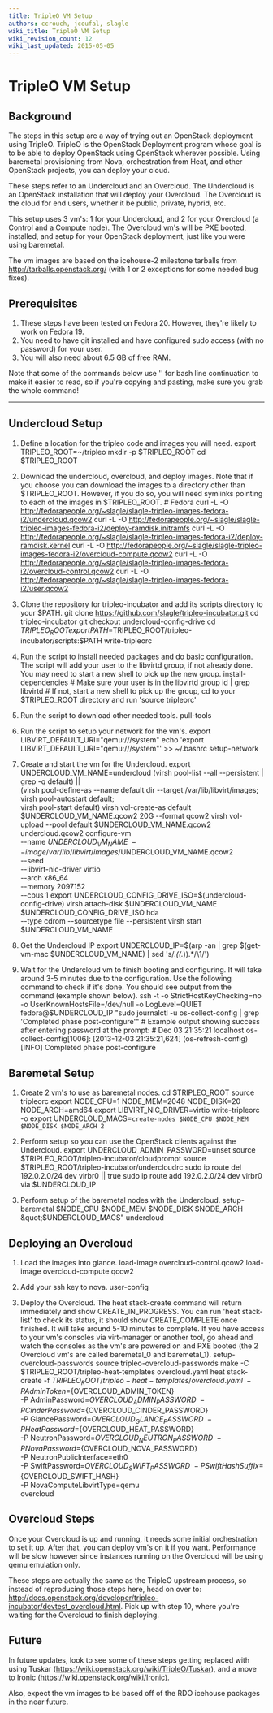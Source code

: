 ```yaml
---
title: TripleO VM Setup
authors: ccrouch, jcoufal, slagle
wiki_title: TripleO VM Setup
wiki_revision_count: 12
wiki_last_updated: 2015-05-05
---
```


# TripleO VM Setup

## Background

The steps in this setup are a way of trying out an OpenStack deployment using TripleO. TripleO is the OpenStack Deployment program whose goal is to be able to deploy OpenStack using OpenStack wherever possible. Using baremetal provisioning from Nova, orchestration from Heat, and other OpenStack projects, you can deploy your cloud.

These steps refer to an Undercloud and an Overcloud. The Undercloud is an OpenStack installation that will deploy your Overcloud. The Overcloud is the cloud for end users, whether it be public, private, hybrid, etc.

This setup uses 3 vm's: 1 for your Undercloud, and 2 for your Overcloud (a Control and a Compute node). The Overcloud vm's will be PXE booted, installed, and setup for your OpenStack deployment, just like you were using baremetal.

The vm images are based on the icehouse-2 milestone tarballs from <http://tarballs.openstack.org/> (with 1 or 2 exceptions for some needed bug fixes).

## Prerequisites

1.  These steps have been tested on Fedora 20. However, they're likely to work on Fedora 19.
2.  You need to have git installed and have configured sudo access (with no password) for your user.
3.  You will also need about 6.5 GB of free RAM.

Note that some of the commands below use '\' for bash line continuation to make it easier to read, so if you're copying and pasting, make sure you grab the whole command!

------------------------------------------------------------------------

## Undercloud Setup

1.  Define a location for the tripleo code and images you will need.
        export TRIPLEO_ROOT=~/tripleo
        mkdir -p $TRIPLEO_ROOT
        cd $TRIPLEO_ROOT

2.  Download the undercloud, overcloud, and deploy images. Note that if you choose you can download the images to a directory other than $TRIPLEO_ROOT. However, if you do so, you will need symlinks pointing to each of the images in $TRIPLEO_ROOT.
        # Fedora
        curl -L -O http://fedorapeople.org/~slagle/slagle-tripleo-images-fedora-i2/undercloud.qcow2
        curl -L -O http://fedorapeople.org/~slagle/slagle-tripleo-images-fedora-i2/deploy-ramdisk.initramfs
        curl -L -O http://fedorapeople.org/~slagle/slagle-tripleo-images-fedora-i2/deploy-ramdisk.kernel
        curl -L -O http://fedorapeople.org/~slagle/slagle-tripleo-images-fedora-i2/overcloud-compute.qcow2
        curl -L -O http://fedorapeople.org/~slagle/slagle-tripleo-images-fedora-i2/overcloud-control.qcow2
        curl -L -O http://fedorapeople.org/~slagle/slagle-tripleo-images-fedora-i2/user.qcow2

3.  Clone the repository for tripleo-incubator and add its scripts directory to your $PATH.
        git clone https://github.com/slagle/tripleo-incubator.git
        cd tripleo-incubator
        git checkout undercloud-config-drive
        cd $TRIPLEO_ROOT
        export PATH=$TRIPLEO_ROOT/tripleo-incubator/scripts:$PATH
        write-tripleorc

4.  Run the script to install needed packages and do basic configuration. The script will add your user to the libvirtd group, if not already done. You may need to start a new shell to pick up the new group.
        install-dependencies
        # Make sure your user is in the libvirtd group
        id | grep libvirtd
        # If not, start a new shell to pick up the group, cd to your $TRIPLEO_ROOT directory and run 'source tripleorc'

5.  Run the script to download other needed tools.
        pull-tools

6.  Run the script to setup your network for the vm's.
        export LIBVIRT_DEFAULT_URI=&quot;qemu:///system&quot;
        echo 'export LIBVIRT_DEFAULT_URI=&quot;qemu:///system&quot;' &gt;&gt; ~/.bashrc
        setup-network

7.  Create and start the vm for the Undercloud.
        export UNDERCLOUD_VM_NAME=undercloud
        (virsh pool-list --all --persistent | grep -q default) || \
            (virsh pool-define-as --name default dir --target /var/lib/libvirt/images; \
             virsh pool-autostart default; \
             virsh pool-start default) 
        virsh vol-create-as default $UNDERCLOUD_VM_NAME.qcow2 20G --format qcow2
        virsh vol-upload --pool default $UNDERCLOUD_VM_NAME.qcow2 undercloud.qcow2
        configure-vm \
            --name $UNDERCLOUD_VM_NAME \
            --image /var/lib/libvirt/images/$UNDERCLOUD_VM_NAME.qcow2 \
            --seed \
            --libvirt-nic-driver virtio \
            --arch x86_64 \
            --memory 2097152 \
            --cpus 1 
        export UNDERCLOUD_CONFIG_DRIVE_ISO=$(undercloud-config-drive)
        virsh attach-disk $UNDERCLOUD_VM_NAME \
            $UNDERCLOUD_CONFIG_DRIVE_ISO hda \
            --type cdrom --sourcetype file --persistent
        virsh start $UNDERCLOUD_VM_NAME

8.  Get the Undercloud IP
        export UNDERCLOUD_IP=$(arp -an | grep $(get-vm-mac $UNDERCLOUD_VM_NAME) | sed 's/.*(\(.*\)).*/\1/')

9.  Wait for the Undercloud vm to finish booting and configuring. It will take around 3-5 minutes due to the configuration. Use the following command to check if it's done. You should see output from the command (example shown below).
        ssh -t -o StrictHostKeyChecking=no -o UserKnownHostsFile=/dev/null -o LogLevel=QUIET fedora@$UNDERCLOUD_IP &quot;sudo journalctl -u os-collect-config | grep 'Completed phase post-configure'&quot;
        # Example output showing success after entering password at the prompt:
        # Dec 03 21:35:21 localhost os-collect-config[1006]: [2013-12-03 21:35:21,624] (os-refresh-config) [INFO] Completed phase post-configure

## Baremetal Setup

1.  Create 2 vm's to use as baremetal nodes.
        cd $TRIPLEO_ROOT
        source tripleorc
        export NODE_CPU=1 NODE_MEM=2048 NODE_DISK=20 NODE_ARCH=amd64
        export LIBVIRT_NIC_DRIVER=virtio
        write-tripleorc -o
        export UNDERCLOUD_MACS=`create-nodes $NODE_CPU $NODE_MEM $NODE_DISK $NODE_ARCH 2`

2.  Perform setup so you can use the OpenStack clients against the Undercloud.
        export UNDERCLOUD_ADMIN_PASSWORD=unset
        source $TRIPLEO_ROOT/tripleo-incubator/cloudprompt
        source $TRIPLEO_ROOT/tripleo-incubator/undercloudrc
        sudo ip route del 192.0.2.0/24 dev virbr0 || true
        sudo ip route add 192.0.2.0/24 dev virbr0 via $UNDERCLOUD_IP

3.  Perform setup of the baremetal nodes with the Undercloud.
        setup-baremetal $NODE_CPU $NODE_MEM $NODE_DISK $NODE_ARCH &quot;$UNDERCLOUD_MACS&quot; undercloud

## Deploying an Overcloud

1.  Load the images into glance.
        load-image overcloud-control.qcow2
        load-image overcloud-compute.qcow2

2.  Add your ssh key to nova.
        user-config

3.  Deploy the Overcloud. The heat stack-create command will return immediately and show CREATE_IN_PROGRESS. You can run 'heat stack-list' to check its status, it should show CREATE_COMPLETE once finished. It will take around 5-10 minutes to complete. If you have access to your vm's consoles via virt-manager or another tool, go ahead and watch the consoles as the vm's are powered on and PXE booted (the 2 Overcloud vm's are called baremetal_0 and baremetal_1).
        setup-overcloud-passwords
        source tripleo-overcloud-passwords
        make -C $TRIPLEO_ROOT/tripleo-heat-templates overcloud.yaml
        heat stack-create -f $TRIPLEO_ROOT/tripleo-heat-templates/overcloud.yaml \
            -P AdminToken=${OVERCLOUD_ADMIN_TOKEN} \
            -P AdminPassword=${OVERCLOUD_ADMIN_PASSWORD} \
            -P CinderPassword=${OVERCLOUD_CINDER_PASSWORD} \
            -P GlancePassword=${OVERCLOUD_GLANCE_PASSWORD} \
            -P HeatPassword=${OVERCLOUD_HEAT_PASSWORD} \
            -P NeutronPassword=${OVERCLOUD_NEUTRON_PASSWORD} \
            -P NovaPassword=${OVERCLOUD_NOVA_PASSWORD} \
            -P NeutronPublicInterface=eth0 \
            -P SwiftPassword=${OVERCLOUD_SWIFT_PASSWORD} \
            -P SwiftHashSuffix=${OVERCLOUD_SWIFT_HASH} \
            -P NovaComputeLibvirtType=qemu \
            overcloud

## Overcloud Steps

Once your Overcloud is up and running, it needs some initial orchestration to set it up. After that, you can deploy vm's on it if you want. Performance will be slow however since instances running on the Overcloud will be using qemu emulation only.

These steps are actually the same as the TripleO upstream process, so instead of reproducing those steps here, head on over to: <http://docs.openstack.org/developer/tripleo-incubator/devtest_overcloud.html>. Pick up with step 10, where you're waiting for the Overcloud to finish deploying.

## Future

In future updates, look to see some of these steps getting replaced with using Tuskar (https://wiki.openstack.org/wiki/TripleO/Tuskar), and a move to Ironic (https://wiki.openstack.org/wiki/Ironic).

Also, expect the vm images to be based off of the RDO icehouse packages in the near future.
